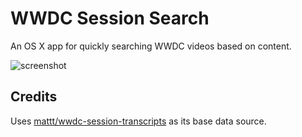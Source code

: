 # WWDC Session Search

An OS X app for quickly searching WWDC videos based on content.

![screenshot](https://raw.github.com/simonwhitaker/wwdc-session-search/develop/Assets/screen-shot-2014-01-02.png)

## Credits

Uses [mattt/wwdc-session-transcripts](https://github.com/mattt/wwdc-session-transcripts) as its base data source.
